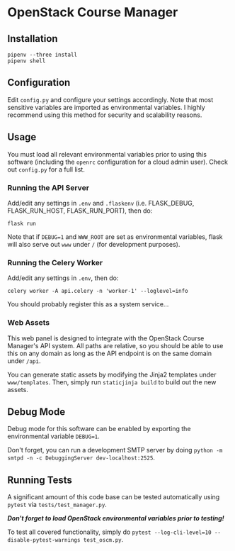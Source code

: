 # OpenStack Course Manager

## Installation
```
pipenv --three install
pipenv shell
```

## Configuration

Edit `config.py` and configure your settings accordingly. Note that most sensitive variables are imported as environmental variables. I highly recommend using this method for security and scalability reasons.

## Usage

You must load all relevant environmental variables prior to using this software (including the `openrc` configuration for a cloud admin user). Check out `config.py` for a full list.


### Running the API Server

Add/edit any settings in `.env` and `.flaskenv` (i.e. FLASK_DEBUG, FLASK_RUN_HOST, FLASK_RUN_PORT), then do:

```
flask run
```

Note that if `DEBUG=1` and `WWW_ROOT` are set as environmental variables, flask will also serve out `www` under `/` (for development purposes).


### Running the Celery Worker

Add/edit any settings in `.env`, then do:

```
celery worker -A api.celery -n 'worker-1' --loglevel=info
```

You should probably register this as a system service...


### Web Assets

This web panel is designed to integrate with the OpenStack Course Manager's API system. All paths are relative, so you should be able to use this on any domain as long as the API endpoint is on the same domain under `/api`.

You can generate static assets by modifying the Jinja2 templates under `www/templates`. Then, simply run `staticjinja build` to build out the new assets.


## Debug Mode

Debug mode for this software can be enabled by exporting the environmental variable `DEBUG=1`. 

Don't forget, you can run a development SMTP server by doing `python -m smtpd -n -c DebuggingServer dev-localhost:2525`.


## Running Tests

A significant amount of this code base can be tested automatically using `pytest` via `tests/test_manager.py`. 

***Don't forget to load OpenStack environmental variables prior to testing!***

To test all covered functionality, simply do `pytest --log-cli-level=10 --disable-pytest-warnings test_oscm.py`.
